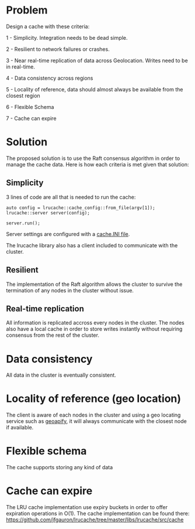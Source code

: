 # Problem

Design a cache with these criteria:

1 - Simplicity. Integration needs to be dead simple.

2 - Resilient to network failures or crashes.

3 - Near real-time replication of data across Geolocation. Writes need to be in real-time.

4 - Data consistency across regions

5 - Locality of reference, data should almost always be available from the closest region

6 - Flexible Schema

7 - Cache can expire


# Solution


The proposed solution is to use the Raft consensus algorithm in order to manage the cache data. Here is how each criteria is met given that solution:

## Simplicity

3 lines of code are all that is needed to run the cache:

```
auto config = lrucache::cache_config::from_file(argv[1]);
lrucache::server server(config);

server.run();
```

Server settings are configured with a [cache.INI file](https://github.com/jfgauron/lrucache/blob/master/cache1.ini).

The lrucache library also has a client included to communicate with the cluster.

## Resilient

The implementation of the Raft algorithm allows the cluster to survive the termination of any nodes in the cluster without issue.

## Real-time replication

All information is replicated accross every nodes in the cluster. The nodes also have a local cache in order to store writes instantly without requiring consensus from the rest of the cluster.

# Data consistency

All data in the cluster is eventually consistent.

# Locality of reference (geo location)

The client is aware of each nodes in the cluster and using a geo locating service such as [geoapify](https://apidocs.geoapify.com/docs/ip-geolocation), it will always communicate with the closest node if available.

# Flexible schema

The cache supports storing any kind of data

# Cache can expire

The LRU cache implementation use expiry buckets in order to offer expiration operations in O(1). The cache implementation can be found there: https://github.com/jfgauron/lrucache/tree/master/libs/lrucache/src/cache